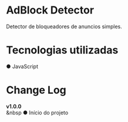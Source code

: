 # AdBlock Detector
Detector de bloqueadores de anuncios simples.
# Tecnologias utilizadas
● JavaScript
# Change Log
<b>v1.0.0</b><br>
&nbsp ● Início do projeto
